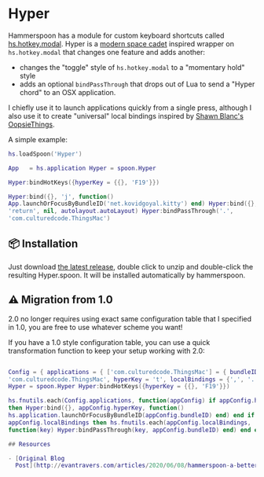 # Hyper

Hammerspoon has a module for custom keyboard shortcuts called
[hs.hotkey.modal](https://www.hammerspoon.org/docs/hs.hotkey.modal). Hyper is a
[modern space cadet](https://stevelosh.com/blog/2012/10/a-modern-space-cadet/)
inspired wrapper on `hs.hotkey.modal` that changes one feature and adds
another:

- changes the "toggle" style of `hs.hotkey.modal` to a "momentary hold" style
- adds an optional `bindPassThrough` that drops out of Lua to send a "Hyper
  chord" to an OSX application.

I chiefly use it to launch applications quickly from a single press, although I
also use it to create "universal" local bindings inspired by [Shawn Blanc's
OopsieThings](https://thesweetsetup.com/oopsiethings-applescript-for-things-on-mac/).

A simple example:

```lua
hs.loadSpoon('Hyper')

App   = hs.application Hyper = spoon.Hyper

Hyper:bindHotKeys({hyperKey = {{}, 'F19'}})

Hyper:bind({}, 'j', function()
App.launchOrFocusByBundleID('net.kovidgoyal.kitty') end) Hyper:bind({},
'return', nil, autolayout.autoLayout) Hyper:bindPassThrough('.',
'com.culturedcode.ThingsMac')
```

## 📦 Installation

Just download [the latest
release](https://github.com/evantravers/Hyper.spoon/releases/latest/download/Hyper.spoon.zip),
double click to unzip and double-click the resulting Hyper.spoon. It will be
installed automatically by hammerspoon.

## ⚠ Migration from 1.0

2.0 no longer requires using exact same configuration table that I specified in
1.0, you are free to use whatever scheme you want!

If you have a 1.0 style configuration table, you can use a quick transformation
function to keep your setup working with 2.0:

```lua hs.loadSpoon('Hyper')

Config = { applications = { ['com.culturedcode.ThingsMac'] = { bundleID =
'com.culturedcode.ThingsMac', hyperKey = 't', localBindings = {',', '.'}, } } }
Hyper = spoon.Hyper Hyper:bindHotKeys({hyperKey = {{}, 'F19'}})

hs.fnutils.each(Config.applications, function(appConfig) if appConfig.hyperKey
then Hyper:bind({}, appConfig.hyperKey, function()
hs.application.launchOrFocusByBundleID(appConfig.bundleID) end) end if
appConfig.localBindings then hs.fnutils.each(appConfig.localBindings,
function(key) Hyper:bindPassThrough(key, appConfig.bundleID) end) end end) ```

## Resources

- [Original Blog
  Post](http://evantravers.com/articles/2020/06/08/hammerspoon-a-better-better-hyper-key/)
